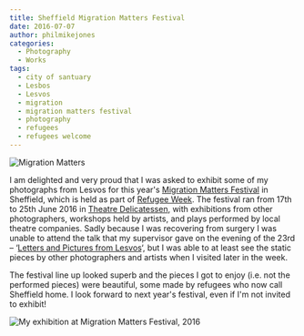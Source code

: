 ```yaml
---
title: Sheffield Migration Matters Festival
date: 2016-07-07
author: philmikejones
categories:
  - Photography
  - Works
tags:
  - city of santuary
  - Lesbos
  - Lesvos
  - migration
  - migration matters festival
  - photography
  - refugees
  - refugees welcome
---
```


![Migration Matters](../../img/migration-matters-flyer.png)

I am delighted and very proud that I was asked to exhibit some of my photographs from Lesvos for this year's [Migration Matters Festival](http://www.migrationmattersfestival.co.uk/) in Sheffield, which is held as part of [Refugee Week](http://refugeeweek.org.uk/). The festival ran from 17th to 25th June 2016 in [Theatre Delicatessen](http://theatredelicatessen.co.uk/about/the-moor-sheffield/), with exhibitions from other photographers, workshops held by artists, and plays performed by local theatre companies. Sadly because I was recovering from surgery I was unable to attend the talk that my supervisor gave on the evening of the 23rd &#8211; &#8216;[Letters and Pictures from Lesvos](http://www.migrationmattersfestival.co.uk/line-up-2016/)&#8216;, but I was able to at least see the static pieces by other photographers and artists when I visited later in the week.

The festival line up looked superb and the pieces I got to enjoy (i.e. not the performed pieces) were beautiful, some made by refugees who now call Sheffield home. I look forward to next year's festival, even if I'm not invited to exhibit!

![My exhibition at Migration Matters Festival, 2016](../../img/migration-matters-exhibit.jpeg)
